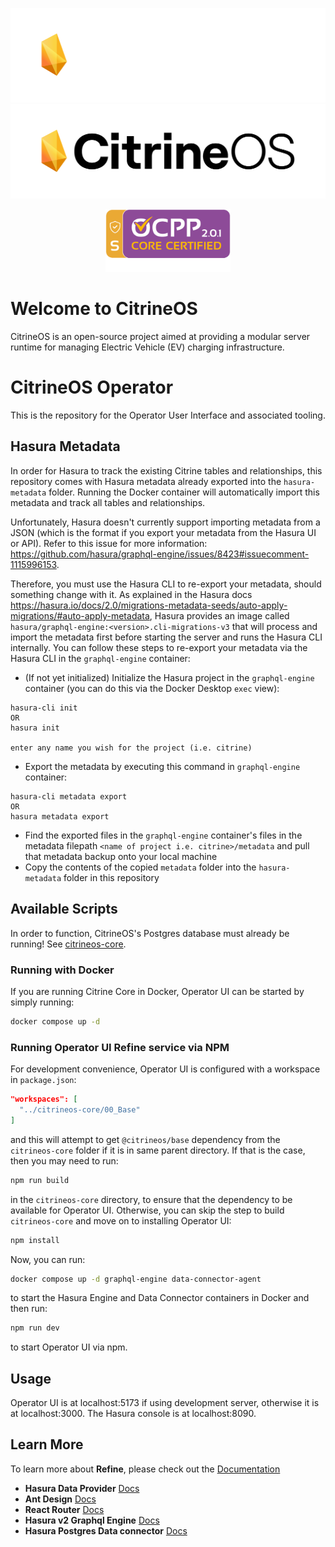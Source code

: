 ![CitrineOS Logo](public/logo_white.png#gh-dark-mode-only)
![CitrineOS Logo](public/logo_black.png#gh-light-mode-only)
<div align="center">
<img src="public/OCPP_201_Logo_core_and_advanced_security.png" alt="CitrineOS Certification Logo" width="200" height="100" />
</div>

# Welcome to CitrineOS

CitrineOS is an open-source project aimed at providing a modular server runtime for managing Electric Vehicle (EV)
charging infrastructure.

# CitrineOS Operator

This is the repository for the Operator User Interface and associated tooling.

## Hasura Metadata

In order for Hasura to track the existing Citrine tables and relationships, this repository comes with Hasura metadata already exported into the `hasura-metadata` folder.
Running the Docker container will automatically import this metadata and track all tables and relationships.

Unfortunately, Hasura doesn't currently support importing metadata from a JSON (which is the format if you export your metadata from the Hasura UI or API).
Refer to this issue for more information: https://github.com/hasura/graphql-engine/issues/8423#issuecomment-1115996153.

Therefore, you must use the Hasura CLI to re-export your metadata, should something change with it. As explained in the Hasura docs https://hasura.io/docs/2.0/migrations-metadata-seeds/auto-apply-migrations/#auto-apply-metadata,
Hasura provides an image called `hasura/graphql-engine:<version>.cli-migrations-v3` that will process and import the metadata first before starting the server and
runs the Hasura CLI internally. You can follow these steps to re-export your metadata via the Hasura CLI in the `graphql-engine` container:

- (If not yet initialized) Initialize the Hasura project in the `graphql-engine` container (you can do this via the Docker Desktop `exec` view):

```
hasura-cli init
OR
hasura init

enter any name you wish for the project (i.e. citrine)
```

- Export the metadata by executing this command in `graphql-engine` container:

```
hasura-cli metadata export
OR
hasura metadata export
```

- Find the exported files in the `graphql-engine` container's files in the metadata filepath `<name of project i.e. citrine>/metadata` and pull that metadata backup onto your local machine
- Copy the contents of the copied `metadata` folder into the `hasura-metadata` folder in this repository

## Available Scripts

In order to function, CitrineOS's Postgres database must already be running! See [citrineos-core](https://github.com/citrineos/citrineos-core).

### Running with Docker

If you are running Citrine Core in Docker, Operator UI can be started by simply running:

```bash
docker compose up -d
```


### Running Operator UI Refine service via NPM

For development convenience, Operator UI is configured with a workspace in `package.json`:

```json
"workspaces": [
  "../citrineos-core/00_Base"
]
```

and this will attempt to get `@citrineos/base` dependency from the `citrineos-core` folder if it is in same parent directory.
If that is the case, then you may need to run:

```bash
npm run build
```

in the `citrineos-core` directory, to ensure that the dependency to be available for Operator UI. Otherwise, you can
skip the step to build `citrineos-core` and move on to installing Operator UI:

```bash
npm install
```

Now, you can run:

```bash
docker compose up -d graphql-engine data-connector-agent
```

to start the Hasura Engine and Data Connector containers in Docker and then run:

```bash
npm run dev
```

to start Operator UI via npm.

## Usage

Operator UI is at localhost:5173 if using development server, otherwise it is at localhost:3000.
The Hasura console is at localhost:8090.

## Learn More

To learn more about **Refine**, please check out the [Documentation](https://refine.dev/docs)

- **Hasura Data Provider** [Docs](https://refine.dev/docs/core/providers/data-provider/#overview)
- **Ant Design** [Docs](https://refine.dev/docs/ui-frameworks/antd/tutorial/)
- **React Router** [Docs](https://refine.dev/docs/core/providers/router-provider/)
- **Hasura v2 Graphql Engine** [Docs](https://hasura.io/docs/2.0/index/)
- **Hasura Postgres Data connector** [Docs](https://hasura.io/docs/2.0/databases/postgres/index/)
